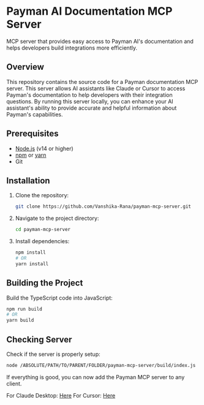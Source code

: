 # Payman AI Documentation MCP Server

MCP server that provides easy access to Payman AI's documentation and helps developers build integrations more efficiently.

## Overview

This repository contains the source code for a Payman documentation MCP server. This server allows AI assistants like Claude or Cursor to access Payman's documentation to help developers with their integration questions. By running this server locally, you can enhance your AI assistant's ability to provide accurate and helpful information about Payman's capabilities.

## Prerequisites

-   [Node.js](https://nodejs.org/) (v14 or higher)
-   [npm](https://www.npmjs.com/) or [yarn](https://yarnpkg.com/)
-   Git

## Installation

1. Clone the repository:

    ```bash
    git clone https://github.com/Vanshika-Rana/payman-mcp-server.git
    ```

2. Navigate to the project directory:

    ```bash
    cd payman-mcp-server
    ```

3. Install dependencies:
    ```bash
    npm install
    # OR
    yarn install
    ```

## Building the Project

Build the TypeScript code into JavaScript:

```bash
npm run build
# OR
yarn build
```

## Checking Server

Check if the server is properly setup:

```bash
node /ABSOLUTE/PATH/TO/PARENT/FOLDER/payman-mcp-server/build/index.js
```

If everything is good, you can now add the Payman MCP server to any client.

For Claude Desktop: [Here](https://modelcontextprotocol.io/quickstart/server#claude-for-desktop-integration-issues)
For Cursor: [Here](https://docs.cursor.com/context/model-context-protocol)
